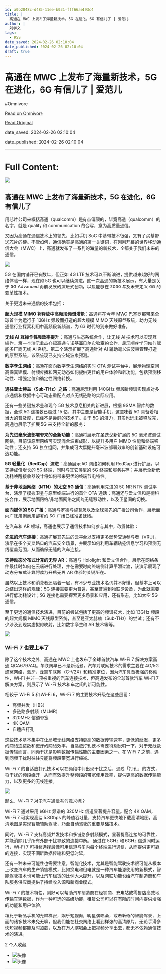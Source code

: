 ```yaml
---
id: a0b2848c-d486-11ee-b031-fff66ae193c4
title: |
  高通在 MWC 上发布了海量新技术，5G 在进化，6G 有信儿了 | 爱范儿
author: |
  刘学文
tags:
  - RSS
date_saved: 2024-02-26 02:10:04
date_published: 2024-02-26 02:10:04
draft: true
---
```


# 高通在 MWC 上发布了海量新技术，5G 在进化，6G 有信儿了 | 爱范儿
#Omnivore

[Read on Omnivore](https://omnivore.app/me/mwc-5-g-6-g-18de4ac5e98)

[Read Original](https://www.ifanr.com/1576070)

date_saved: 2024-02-26 02:10:04

date_published: 2024-02-26 02:10:04

--- 

# Full Content: 

![](https://proxy-prod.omnivore-image-cache.app/0x0,s-JzZgAQEF67APIZVchv_n14xCt3voVGf33K_CRcNsh0/https://s3.ifanr.com/wp-content/uploads/2024/02/56G-T.jpg!720) 

## 高通在 MWC 上发布了海量新技术，5G 在进化，6G 有信儿了

用芯片公司来概括高通（qualcomm）是有点偏颇的，毕竟高通（qualcomm）的名字，就是 quality 和 communication 的合写，意为高质量通信。

又因为高通在通信技术上的领先，比如手机 SoC 中基带技术很强，又有了买基带送芯片的梗。不管如何，通信确实是高通的第一关键词，在刚刚开幕的世界移动通信大会（MWC）上，高通就发布了一系列的海量的新技术，全都关于我们未来的通信。

![](https://proxy-prod.omnivore-image-cache.app/1399x785,sKnMRjo_nb1UmQ75LS48VyNhfQ8MUf0OKD5kEkK7xCqY/https://s3.ifanr.com/wp-content/uploads/2024/02/56G-1jpg.jpg!720)

5G 在国内铺开已有数年，但正如 4G LTE 技术可以不断演进，提供越来越好的网络体验一样，现在的 5G 也可以继续演进，这一次高通的新技术展示，有大量是关于 5G Advanced 向前发展的演进式创新，以及能够在 2030 年及未来定义 6G 的变革性技术。

关于更远未来通信的技术包括：

**超大规模 MIMO 将释放中高频段频谱潜能**：高通将在今年 MWC 巴塞罗那带来全球首个为运行于 13GHz 频段而打造的超大规模 MIMO 天线原型系统，助力无线通信行业探索利用中高频段新频谱，为 6G 时代的到来做好准备。

**无线 AI 互操作性和效率提升**：高通与生态系统合作，让无线 AI 技术可以实现互操作。第一个演示重点介绍高通与诺基亚贝尔实验室的合作，展示顺序学习如何赋能多厂商无线 AI 系统。第二个演示扩展了高通针对 AI 辅助毫米波波束管理打造的原型系统，该系统现已支持空域波束预测。

**数字孪生网络**：高通在面向数字孪生网络的实时 OTA 测试平台中，展示物理空间高保真建模、射频传播和网元动态如何提供更佳的用户体验和新功能，包括预测移动性、增强定位和确定性网络转换。

**通往亚太赫兹（Sub-THz）之路**：高通展示利用 140GHz 频段新频谱实现点对多点通信和数据中心可动态重配点对点无线链路的实际应用。

还有一些关键技术是和现今 5G 技术息息相关的新进展，根据 GSMA 智库的数据，全球 5G 连接数已超过 15 亿，其中主要是智能手机，这意味着 5G 具备着相当大的普及度，已经不是尝鲜的技术了。关于 5G 的潜力，其实也远未被释放完，高通也展示了扩展 5G 来支持全新的服务：

**为先进毫米波部署带来的全新功能**：高通将展示在圣迭戈新扩展的 5G 毫米波测试网络，目前该原型网络可实现混合波束成形，以提升多用户 MIMO 性能和终端移动性；还支持 5G 独立组网，并集成可大幅提升毫米波部署效率的创新基础设施可选功能。

**5G 轻量化（RedCap）演进**：高通展示 5G 网络如何利用 RedCap 进行扩展，以支持成倍增长的 5G 终端，同时与其它类型的 5G 终端和服务共存；并展示全新低功耗唤醒接收器设计将如何带来更优的终端节电特性。

**基于非地面网络（NTN）的太空 5G 通信**：高通利用先进的 5G NR NTN 测试平台，演示了模拟卫星与原型终端进行的首个 OTA 通话；高通还与爱立信和是德科技合作，展示地面网络/非地面网络之间的无缝移动性，以及卫星间的切换。

**面向媒体的 5G 广播**：高通与罗德与施瓦茨以及全球领先的广播公司合作，展示面向广泛用例商用部署的 5G 广播已经准备就绪。

在汽车和 AR 领域，高通也展示了通信技术如何参与其中，改善体验：

**先进的汽车连接**：高通扩展其先进的云平台以支持更多弱势交通参与者（VRU），演示在多个交叉路口的汽车安全场景，并展示如何利用车辆轨迹信息学习和预测无线覆盖范围，从而确保无缝的汽车连接。

**支持动态分布式计算的无界 AR**：高通与 Hololight 和爱立信合作，展示在网络条件最佳时如何在云端进行处理，并在需要时向终端侧计算平滑过渡，该演示展现了动态分布式计算将成为开启无界 AR 体验的关键所在。

虽然以上技术和消费者还隔着一层，有不少专业技术名词并不好懂，但基本上可以总结出这样的规律：5G 连接需要更为普遍，甚至普遍到物联网设备，为此就需要进行低功耗设计；5G 连接也需要探索更多场景和应用，还有形态，比如太空 5G 通信。

至于更远的通信技术演进，目前的尝试包括了更高的频谱技术，比如 13GHz 频段的超大规模 MIMO 天线原型系统，甚至是亚太赫兹（Sub-THz）的尝试；还有不少涉及到现实虚拟的映射，比如数字孪生和 AR 技术等等。

![](https://proxy-prod.omnivore-image-cache.app/1425x801,s5NLeb_AtYjuaK77n6jb5Bs36AqXPLLEAP7_1qaT0u6A/https://s3.ifanr.com/wp-content/uploads/2024/02/WF-7jpg.jpg!720)

### Wi-Fi 7 也要上车了

除了这个技术之外，高通在 MWC 上也发布了全球首款汽车 Wi-Fi 7 解决方案高通 QCA6797AQ。车联网早已不是新话题，汽车对联网技术的需求主要在 4G/5G 蜂窝网络，蓝牙，蜂窝车联网（C-V2X）和精准定位，因为汽车具备极强的移动性，Wi-Fi 并非一项被重视的汽车连接技术，但高通发布的全球首款汽车 Wi-Fi 7 解决方案，则展示了 Wi-Fi 技术和车之间的新可能性。

相较于 Wi-Fi 5 和 Wi-Fi 6，Wi-Fi 7 的主要技术升级在这些层面：

* 高频并发（HBS）
* 多链路多射频（MLMR）
* 320MHz 信道带宽
* 4K QAM
* 自适应打孔

这些技术基本集中在让局域无线网络支持更高的数据传输速率，更低的延迟，更多的网络连接数和更好的网络效率，自适应打孔技术需要特别说明一下，对于无线数据传输而言，同频干扰是影响数据传输性能的主要因素之一。在 WiFi 7 之前，遇到同频干扰时往往只能将频段带宽进行缩减。

Wi-Fi 7 的自适应打孔技术可以在频段中间出现干扰之后，通过「打孔」的方式，将干扰的频段绕开，从而有效提升整频段的带宽使用效率，提供更高的数据传输能力，以及更多的无线连接。

![](https://proxy-prod.omnivore-image-cache.app/1425x801,sbMBt6SCfJ_blOb0oiMi9Po-YngRrsGaJq-XngPMogQo/https://s3.ifanr.com/wp-content/uploads/2024/02/WF7-1jpg.jpg!720)

那么，Wi-Fi 7 对于汽车通信有何意义呢？

Wi-Fi 7 通过采用 6GHz 频谱的 320MHz 信道显著提升容量。配合 4K QAM，Wi-Fi 7 可实现高达 5.8Gbps 的峰值吞吐量，支持汽车更快地下载高清地图，高清地图是实现智能辅助驾驶，乃至自动驾驶的重要基础技术。

同时，Wi-Fi 7 支持高频并发技术和多链路多射频模式，显著提高连接的可靠性，并能消除几乎所有外部干扰导致的连接中断。 通过在 5GHz 和 6GHz 信道同时运行，Wi-Fi 7 可持续选择最佳可用信道与车内每个终端进行通信，从而提供更可靠的连接，实现不间断数据传输和更低时延。

还有一种未来可能性也需要注意，智能化技术，尤其是智能驾驶技术很可能从根本上改变汽车的生产销售模式，比如换电和租电就是一种汽车能源使用的新模式，智能驾驶技术也可能让汽车租赁的比例大大提升，以及网联功能也给汽车制造商和车队服务供应商提供了持续收入源和新商业模式。

Wi-Fi 7 的技术特性，刚好可以帮助汽车制造商在经销商、充电站或零售店高效地传输车辆数据，作为一种可选的高级功能，租赁公司可以在有限的时间内提供增强的功能和用户体验。

相比于新品手机的光鲜样张，娱乐短视频，明星演唱会，或者新奇的智能驾驶，上面的诸多技术未免无聊，但我们能在社交网络上看到样张的高清原片，无论手滑多快短视频都能及时加载，以及在万人演唱会上把视频分享出去，都无不依赖通信技术的演进。

2 个人收藏

* ![头像](https://proxy-prod.omnivore-image-cache.app/0x0,sHqCQqyzcaz2gpLTWzvpI0Puw7aZvIXdSbue9tAD8kks/https://media.ifanrusercontent.com/user_files/wpdata/images/fa/cf/facf930d817040a794b84c0de637e9279d065820-ec9fa1f5b7883f769923c6d9bf5d845b86e171e6.jpg)
* ![头像](https://proxy-prod.omnivore-image-cache.app/0x0,s4_oylYggKJsGgadR71tybQHR1Ukfb6cqMelbhGfYi_8/https://gravatar.ifanrx.com/avatar/4090c4756734481045c7e1762317e80b?d=https%3A%2F%2Fcdn.ifanr.cn%2Fifanr%2Fdefault_avatar.png)

---

